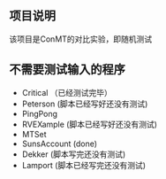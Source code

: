 ## 项目说明

该项目是ConMT的对比实验，即随机测试

## 不需要测试输入的程序
- Critical （已经测试完毕）
- Peterson (脚本已经写好还没有测试)
- PingPong
- RVEXample (脚本已经写好还没有测试)
- MTSet
- SunsAccount (done)
- Dekker (脚本写完还没有测试)
- Lamport (脚本已经写完还没有测试)

